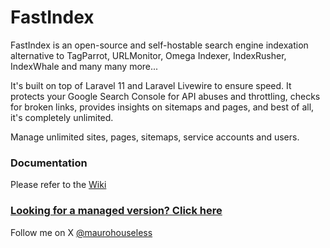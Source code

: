 # FastIndex

FastIndex is an open-source and self-hostable search engine indexation alternative to TagParrot, URLMonitor, Omega Indexer, IndexRusher, IndexWhale and many many more...

It's built on top of Laravel 11 and Laravel Livewire to ensure speed. It protects your Google Search Console for API abuses and throttling, checks for broken links,
provides insights on sitemaps and pages, and best of all, it's completely unlimited.

Manage unlimited sites, pages, sitemaps, service accounts and users.

### Documentation

Please refer to the [Wiki](https://github.com/maurocasas/fastindex/wiki)

### [Looking for a managed version? Click here](https://github.com/maurocasas/fastindex/wiki/0.-Managed-Cloud)

Follow me on X [@maurohouseless](https://x.com/maurohouseless)

